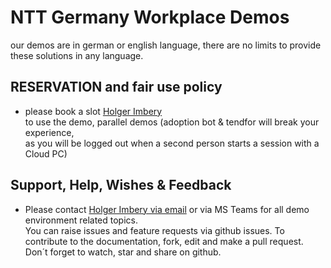 # NTT Germany Workplace Demos

our demos are in german or english language, there are no limits to provide these solutions in any language.

## RESERVATION and fair use policy
   - please book a slot [Holger Imbery](mailto:holger.imbery@global.ntt?subject=[nttdemo]%20Booking%20of%20Slot)    
     to use the demo, parallel demos (adoption bot &    tendfor will break your experience,    
     as you will be logged out when a second person starts a session with a Cloud PC)
      

## Support, Help, Wishes & Feedback

   - Please contact [Holger Imbery via email](mailto:holger.imbery@global.ntt?subject=[nttdemo]%20Feedback) or
     via MS Teams for all demo environment related topics.   
     You can raise issues and feature requests via github issues.
     To contribute to the documentation, fork, edit and make a pull request.   
     Don´t forget to watch, star and share on github.

